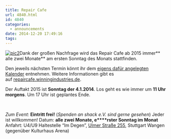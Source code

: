 ```yaml
---
title: Repair Cafe
url: 4840.html
id: 4840
categories:
  - announcements
date: 2014-12-20 17:49:16
tags:
---
```


[![pic2](https://blog.shackspace.de/wp-content/uploads/2013/12/pic2-300x202.png)](https://blog.shackspace.de/wp-content/uploads/2013/12/pic2.png)Dank der großen Nachfrage wird das Repair Cafe ab 2015 immer** alle zwei Monate** am ersten Sonntag des Monats stattfinden.

Den jeweils nächsten Termin könnt ihr dem [eigens dafür angelegten Kalender](https://www.google.com/calendar/embed?src=winningindustries@googlemail.com&amp;ctz=Europe/Berlin) entnehmen.
Weitere Informationen gibt es auf [repaircafe.winningindustries.de](http://repaircafe.winningindustries.de/).

Der Auftakt 2015 ist **Sonntag der 4.1.2014**.
Los geht es wie immer um **11 Uhr morgens**.
Um 17 Uhr ist geplantes Ende.

&nbsp;

_Zum Event:_
**Eintritt frei!** (_Spenden an shack e.V. sind gerne gesehen_) Jeder ist willkommen!
Datum: **alle zwei Monate, e****rster Sonntag im Monat**
Anfahrt: U4/U9 Haltestelle “Im Degen”, [Ulmer Straße 255](https://blog.shackspace.de/?page_id=713), Stuttgart Wangen (gegenüber Kulturhaus Arena)